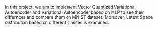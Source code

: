 In this project, we aim to implement Vector Quantized Variational Autoencoder and Variational Autoencoder based on MLP to see their differnces and compare them on MNIST dataset.
Moreover, Latent Space distribution based on different classes is examined. 
